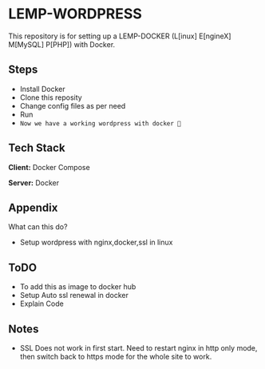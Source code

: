 
# LEMP-WORDPRESS

This repository is for setting up a LEMP-DOCKER (L[inux] E[ngineX] M[MySQL] P[PHP]) with Docker.


## Steps

- Install Docker
- Clone this reposity
- Change config files as per need
- Run
- `Now we have a working wordpress with docker 🎉`
## Tech Stack

**Client:** Docker Compose

**Server:** Docker


## Appendix

What can this do?

- Setup wordpress with nginx,docker,ssl in linux

## ToDO

- To add this as image to docker hub
- Setup Auto ssl renewal in docker
- Explain Code

## Notes

- SSL Does not work in first start. Need to restart nginx in http only mode, then switch back to https mode for the whole site to work.
